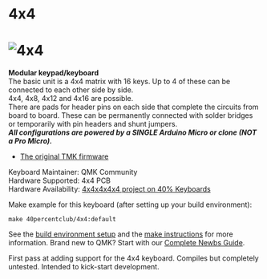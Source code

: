 # 4x4

![4x4](https://2.bp.blogspot.com/-xRZOpwlTT4c/WlOwRIVAecI/AAAAAAACKo4/d75juHTX2W0Nrch7NigssMbagvl3I4w_ACEwYBhgL/s1600/e.jpg)
===

**Modular keypad/keyboard**  
The basic unit is a 4x4 matrix with 16 keys. Up to 4 of these can be connected to each other side by side.  
4x4, 4x8, 4x12 and 4x16 are possible.  
There are pads for header pins on each side that complete the circuits from board to board. These can be permanently connected with solder bridges or temporarily with pin headers and shunt jumpers.  
**_All configurations are powered by a SINGLE Arduino Micro or clone (NOT a Pro Micro)._**  

* [The original TMK firmware](https://github.com/di0ib/tmk_keyboard/tree/master/keyboard/4x4)

Keyboard Maintainer: QMK Community  
Hardware Supported: 4x4 PCB  
Hardware Availability: [4x4x4x4x4 project on 40% Keyboards](http://www.40percent.club/2018/01/4x4x4x4x4.html)  

Make example for this keyboard (after setting up your build environment):  

    make 40percentclub/4x4:default

See the [build environment setup](https://docs.qmk.fm/#/getting_started_build_tools) and the [make instructions](https://docs.qmk.fm/#/getting_started_make_guide) for more information. Brand new to QMK? Start with our [Complete Newbs Guide](https://docs.qmk.fm/#/newbs).

First pass at adding support for the 4x4 keyboard. Compiles but completely untested. Intended to kick-start development.  
